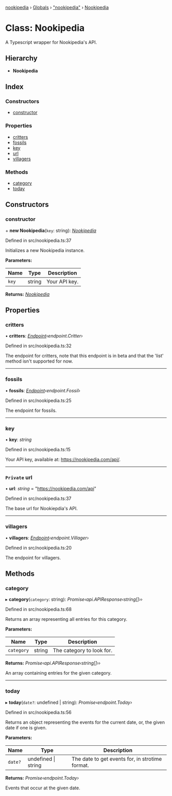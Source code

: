 [nookipedia](../README.md) › [Globals](../globals.md) › ["nookipedia"](../modules/_nookipedia_.md) › [Nookipedia](_nookipedia_.nookipedia.md)

# Class: Nookipedia

A Typescript wrapper for Nookipedia's API.

## Hierarchy

* **Nookipedia**

## Index

### Constructors

* [constructor](_nookipedia_.nookipedia.md#constructor)

### Properties

* [critters](_nookipedia_.nookipedia.md#critters)
* [fossils](_nookipedia_.nookipedia.md#fossils)
* [key](_nookipedia_.nookipedia.md#key)
* [url](_nookipedia_.nookipedia.md#private-url)
* [villagers](_nookipedia_.nookipedia.md#villagers)

### Methods

* [category](_nookipedia_.nookipedia.md#category)
* [today](_nookipedia_.nookipedia.md#today)

## Constructors

###  constructor

\+ **new Nookipedia**(`key`: string): *[Nookipedia](_nookipedia_.nookipedia.md)*

Defined in src/nookipedia.ts:37

Initializes a new Nookipedia instance.

**Parameters:**

Name | Type | Description |
------ | ------ | ------ |
`key` | string | Your API key.  |

**Returns:** *[Nookipedia](_nookipedia_.nookipedia.md)*

## Properties

###  critters

• **critters**: *[Endpoint](_endpoint_.endpoint.md)‹endpoint.Critter›*

Defined in src/nookipedia.ts:32

The endpoint for critters,
note that this endpoint is in beta and that
the 'list' method isn't supported for now.

___

###  fossils

• **fossils**: *[Endpoint](_endpoint_.endpoint.md)‹endpoint.Fossil›*

Defined in src/nookipedia.ts:25

The endpoint for fossils.

___

###  key

• **key**: *string*

Defined in src/nookipedia.ts:15

Your API key, available at:
https://nookipedia.com/api/.

___

### `Private` url

• **url**: *string* = "https://nookipedia.com/api"

Defined in src/nookipedia.ts:37

The base url for Nookiepdia's API.

___

###  villagers

• **villagers**: *[Endpoint](_endpoint_.endpoint.md)‹endpoint.Villager›*

Defined in src/nookipedia.ts:20

The endpoint for villagers.

## Methods

###  category

▸ **category**(`category`: string): *Promise‹api.APIResponse‹string[]››*

Defined in src/nookipedia.ts:68

Returns an array representing all entries for this category.

**Parameters:**

Name | Type | Description |
------ | ------ | ------ |
`category` | string | The category to look for. |

**Returns:** *Promise‹api.APIResponse‹string[]››*

An array containing entries for the given category.

___

###  today

▸ **today**(`date?`: undefined | string): *Promise‹endpoint.Today›*

Defined in src/nookipedia.ts:56

Returns an object representing the events for the
current date, or, the given date if one is given.

**Parameters:**

Name | Type | Description |
------ | ------ | ------ |
`date?` | undefined &#124; string | The date to get events for, in strotime format. |

**Returns:** *Promise‹endpoint.Today›*

Events that occur at the given date.

